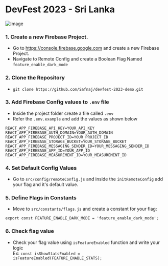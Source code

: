 # DevFest 2023 - Sri Lanka


![image](https://github.com/Safnaj/devfest-2023-demo/assets/37530024/2c476c77-adec-4723-80a5-0dc44c6915b3)


### 1. Create a new Firebase Project.

- Go to https://console.firebase.google.com and create a new Firebase Project.
- Navigate to Remote Config and create a Boolean Flag Named `feature_enable_dark_mode`

### 2. Clone the Repository
- `git clone https://github.com/Safnaj/devfest-2023-demo.git`

### 3. Add Firebase Config values to `.env` file
- Inside the project folder create a file called `.env`
- Refer the `.env.example` and add the values as shown below 

```
REACT_APP_FIREBASE_API_KEY=YOUR_API_KEY
REACT_APP_FIREBASE_AUTH_DOMAIN=YOUR_AUTH_DOMAIN
REACT_APP_FIREBASE_PROJECT_ID=YOUR_PROJECT_ID
REACT_APP_FIREBASE_STORAGE_BUCKET=YOUR_STORAGE_BUCKET
REACT_APP_FIREBASE_MESSAGING_SENDER_ID=YOUR_MESSAGING_SENDER_ID
REACT_APP_FIREBASE_APP_ID=YOUR_APP_ID
REACT_APP_FIREBASE_MEASUREMENT_ID=YOUR_MEASUREMENT_ID
```

### 4. Set Default Config Values
- Go to `src/config/remoteConfig.js` and inside the `initRemoteConfig` add your flag and it's default value.

### 5. Define Flags in Constants
- Move to `src/constants/flags.js` and create a constant for your flag:
```
export const FEATURE_ENABLE_DARK_MODE = 'feature_enable_dark_mode';
```

### 6. Check flag value 
- Check your flag value using `isFeatureEnabled` function and write your logic <br/>
  Ex: `const isShowStatsEnabled = isFeatureEnabled(FEATURE_ENABLE_STATS);`



